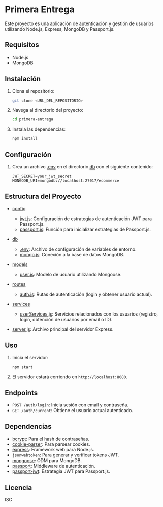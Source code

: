 # Primera Entrega

Este proyecto es una aplicación de autenticación y gestión de usuarios utilizando Node.js, Express, MongoDB y Passport.js.

## Requisitos

- Node.js
- MongoDB

## Instalación

1. Clona el repositorio:
    ```sh
    git clone <URL_DEL_REPOSITORIO>
    ```
2. Navega al directorio del proyecto:
    ```sh
    cd primera-entrega
    ```
3. Instala las dependencias:
    ```sh
    npm install
    ```

## Configuración

1. Crea un archivo [.env](http://_vscodecontentref_/0) en el directorio [db](http://_vscodecontentref_/1) con el siguiente contenido:
    ```env
    JWT_SECRET=your_jwt_secret
    MONGODB_URI=mongodb://localhost:27017/ecommerce
    ```

## Estructura del Proyecto

- [config](http://_vscodecontentref_/2)
  - [jwt.js](http://_vscodecontentref_/3): Configuración de estrategias de autenticación JWT para Passport.js.
  - [passport.js](http://_vscodecontentref_/4): Función para inicializar estrategias de Passport.js.

- [db](http://_vscodecontentref_/5)
  - [.env](http://_vscodecontentref_/6): Archivo de configuración de variables de entorno.
  - [mongo.js](http://_vscodecontentref_/7): Conexión a la base de datos MongoDB.

- [models](http://_vscodecontentref_/8)
  - [user.js](http://_vscodecontentref_/9): Modelo de usuario utilizando Mongoose.

- [routes](http://_vscodecontentref_/10)
  - [auth.js](http://_vscodecontentref_/11): Rutas de autenticación (login y obtener usuario actual).

- [services](http://_vscodecontentref_/12)
  - [userServices.js](http://_vscodecontentref_/13): Servicios relacionados con los usuarios (registro, login, obtención de usuarios por email o ID).

- [server.js](http://_vscodecontentref_/14): Archivo principal del servidor Express.

## Uso

1. Inicia el servidor:
    ```sh
    npm start
    ```
2. El servidor estará corriendo en `http://localhost:8080`.

## Endpoints

- `POST /auth/login`: Inicia sesión con email y contraseña.
- `GET /auth/current`: Obtiene el usuario actual autenticado.

## Dependencias

- [bcrypt](http://_vscodecontentref_/15): Para el hash de contraseñas.
- [cookie-parser](http://_vscodecontentref_/16): Para parsear cookies.
- [express](http://_vscodecontentref_/17): Framework web para Node.js.
- `jsonwebtoken`: Para generar y verificar tokens JWT.
- [mongoose](http://_vscodecontentref_/18): ODM para MongoDB.
- [passport](http://_vscodecontentref_/19): Middleware de autenticación.
- [passport-jwt](http://_vscodecontentref_/20): Estrategia JWT para Passport.js.

## Licencia

ISC
